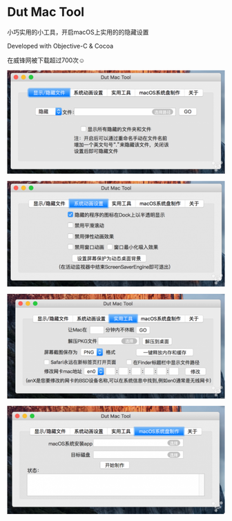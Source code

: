 # Dut Mac Tool

小巧实用的小工具，开启macOS上实用的的隐藏设置

Developed with Objective-C & Cocoa

在威锋网被下载超过700次☺

![](tab1.PNG)

![](tab2.PNG)

![](tab3.PNG)

![](tab4.PNG)






